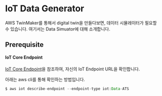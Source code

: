 # IoT Data Generator 

AWS TwinMaker를 통해서 digital twin을 만들다보면, 데이터 시뮬레이터가 필요할 수 있습니다. 여기서는 Data Simuator에 대해 소개합니다. 

## Prerequisite

#### IoT Core Endpoint

[IoT Core Endpoint](https://github.com/kyopark2014/IoT-Core-Contents/blob/main/endpoint.md)을 참조하여, 자신의 IoT Endpoint URL을 확인합니다. 

아래는 aws cli를 통해 확인하는 방법입니다. 

```java
$ aws iot describe-endpoint --endpoint-type iot:Data-ATS
```
